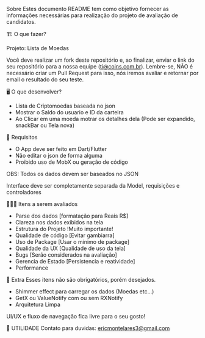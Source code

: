 Sobre
Estes documento README tem como objetivo fornecer as informações necessárias para realização do projeto de avaliação de candidatos.

🏗 O que fazer?

Projeto: Lista de Moedas

Você deve realizar um fork deste repositório e, ao finalizar, enviar o link do seu repositório para a nossa equipe (ti@coins.com.br). Lembre-se, NÃO é necessário criar um Pull Request para isso, nós iremos avaliar e retornar por email o resultado do seu teste.

🖥 O que desenvolver?

- Lista de Criptomoedas baseada no json
- Mostrar o Saldo do usuario e ID da carteira
- Ao Clicar em uma moeda motrar os detalhes dela (Pode ser expandido, snackBar ou Tela nova)


🚨 Requisitos

- O App deve ser feito em Dart/Flutter
- Não editar o json de forma alguma
- Proibido uso de MobX ou geração de código

OBS: Todos os dados devem ser baseados no JSON

Interface deve ser completamente separada da Model, requisições e controladores


🕵🏻‍♂️ Itens a serem avaliados

- Parse dos dados [formatação para Reais R$] 
- Clareza nos dados exibidos na tela
- Estrutura do Projeto !Muito importante!
- Qualidade de código [Evitar gambiarra]
- Uso de Package [Usar o minimo de package]
- Qualidade da UX [Qualidade de uso da tela]
- Bugs [Serão considerados na avaliação]
- Gerencia de Estado [Persistencia e reatividade]
- Performance


🎁 Extra
Esses itens não são obrigatórios, porém desejados.

- Shimmer effect para carregar os dados (Moedas etc...)
- GetX ou ValueNotify com ou sem RXNotify
- Arquitetura Limpa

UI/UX e fluxo de navegação fica livre para o seu gosto!

🔗 UTILIDADE
Contato para duvidas: ericmontelares3@gmail.com